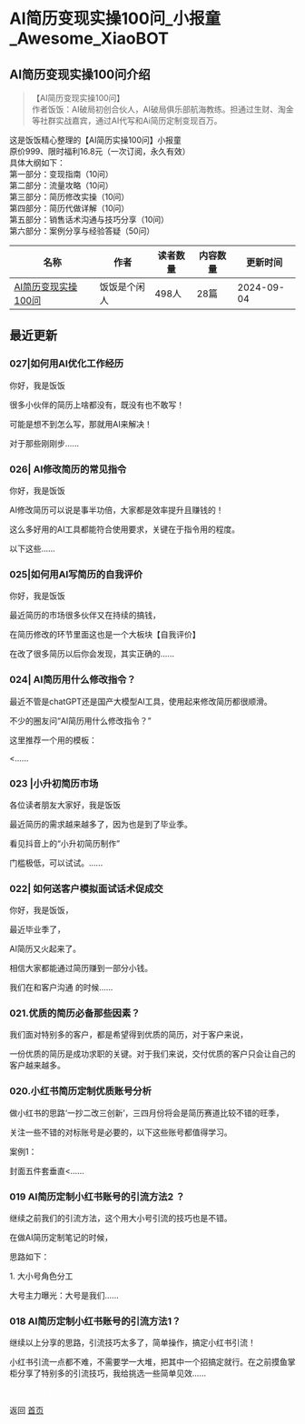 # AI简历变现实操100问_小报童_Awesome_XiaoBOT

## AI简历变现实操100问介绍
> 【AI简历变现实操100问】    
作者饭饭：AI破局初创合伙人，AI破局俱乐部航海教练。担通过生财、淘金等社群实战嘉宾，通过AI代写和Ai简历定制变现百万。    
    
这是饭饭精心整理的【AI简历实操100问】小报童    
原价999、限时福利16.8元（一次订阅，永久有效）    
具体大纲如下：    
第一部分：变现指南（10问）    
第二部分：流量攻略（10问）    
第三部分：简历修改实操（10问）    
第四部分：简历代做详解（10问）    
第五部分：销售话术沟通与技巧分享（10问）    
第六部分：案例分享与经验答疑（50问）  
  


|名称|作者|读者数量|内容数量|更新时间|
|---|---|---|---|---|
|[AI简历变现实操100问](https://xiaobot.net/p/F49091?refer=0b133df9-27dc-423b-8101-639049001c13)|饭饭是个闲人|498人|28篇|2024-09-04|

## 最近更新
### 027|如何用AI优化工作经历

你好，我是饭饭

很多小伙伴的简历上啥都没有，既没有也不敢写！

可能是想不到怎么写，那就用AI来解决！

对于那些刚刚步......

### 026| AI修改简历的常见指令

你好，我是饭饭

AI修改简历可以说是事半功倍，大家都是效率提升且赚钱的！

这么多好用的AI工具都能符合使用要求，关键在于指令用的程度。

以下这些......

### 025|如何用AI写简历的自我评价

你好，我是饭饭

最近简历的市场很多伙伴又在持续的搞钱，

在简历修改的环节里面这也是一个大板块【自我评价】

在改了很多简历以后你会发现，其实正确的......

### 024| AI简历用什么修改指令？

最近不管是chatGPT还是国产大模型AI工具，使用起来修改简历都很顺滑。

不少的圈友问“AI简历用什么修改指令？”

这里推荐一个用的模板：

<......

### 023 |小升初简历市场

各位读者朋友大家好，我是饭饭

最近简历的需求越来越多了，因为也是到了毕业季。

看见抖音上的“小升初简历制作”

门槛极低，可以试试。......

### 022| 如何送客户模拟面试话术促成交

你好，我是饭饭，

最近毕业季了，

AI简历又火起来了。

相信大家都能通过简历赚到一部分小钱。

我们在和客户沟通 的时候......

### 021.优质的简历必备那些因素？

我们面对特别多的客户，都是希望得到优质的简历，对于客户来说，

一份优质的简历是成功求职的关键。对于我们来说，交付优质的客户只会让自己的客户越来越多。

### 020.小红书简历定制优质账号分析

做小红书的思路‘一抄二改三创新’，三四月份将会是简历赛道比较不错的旺季，

关注一些不错的对标账号是必要的，以下这些账号都值得学习。

案例1：

封面五件套垂直<......

### 019 AI简历定制小红书账号的引流方法2 ？

继续之前我们的引流方法，这个用大小号引流的技巧也是不错。

在做AI简历定制笔记的时候，

思路如下：

1\. 大小号角色分工

大号主力曝光：大号是我们......

### 018 AI简历定制小红书账号的引流方法1？

继续以上分享的思路，引流技巧太多了，简单操作，搞定小红书引流！

小红书引流一点都不难，不需要学一大堆，把其中一个招搞定就行。在之前摸鱼掌柜分享了特别多的引流技巧，我给挑选一些简单见效......


<a href="https://github.com/Reno9527/awesome-xiaobot" style="color: white; text-decoration: none;">awesome-xiaobot</a>

返回 [首页](../README.md)
